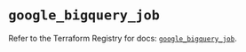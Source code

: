# `google_bigquery_job`

Refer to the Terraform Registry for docs: [`google_bigquery_job`](https://registry.terraform.io/providers/hashicorp/google/5.43.1/docs/resources/bigquery_job).
